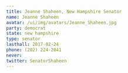 ```yaml
---
title: Jeanne Shaheen, New Hampshire Senator
name: Jeanne Shaheen
avatar: /ui/img/avatars/Jeanne_Shaheen.jpg
party: democrat
state: new hampshire
type: senator
lasthall: 2017-02-24
phone: (202) 224-2841
never: 
twitter: SenatorShaheen
---
```

